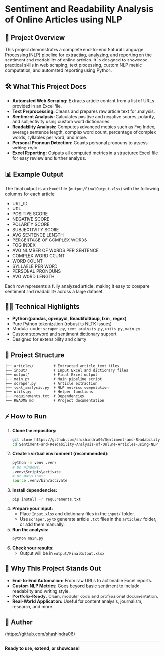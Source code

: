 # Sentiment and Readability Analysis of Online Articles using NLP

## 🚀 Project Overview
This project demonstrates a complete end-to-end Natural Language Processing (NLP) pipeline for extracting, analyzing, and reporting on the sentiment and readability of online articles. It is designed to showcase practical skills in web scraping, text processing, custom NLP metric computation, and automated reporting using Python.

## 🛠️ What This Project Does
- **Automated Web Scraping:** Extracts article content from a list of URLs provided in an Excel file.
- **Text Preprocessing:** Cleans and prepares raw article text for analysis.
- **Sentiment Analysis:** Calculates positive and negative scores, polarity, and subjectivity using custom word dictionaries.
- **Readability Analysis:** Computes advanced metrics such as Fog Index, average sentence length, complex word count, percentage of complex words, syllables per word, and more.
- **Personal Pronoun Detection:** Counts personal pronouns to assess writing style.
- **Excel Reporting:** Outputs all computed metrics in a structured Excel file for easy review and further analysis.

## 📊 Example Output
The final output is an Excel file (`output/FinalOutput.xlsx`) with the following columns for each article:
- URL_ID
- URL
- POSITIVE SCORE
- NEGATIVE SCORE
- POLARITY SCORE
- SUBJECTIVITY SCORE
- AVG SENTENCE LENGTH
- PERCENTAGE OF COMPLEX WORDS
- FOG INDEX
- AVG NUMBER OF WORDS PER SENTENCE
- COMPLEX WORD COUNT
- WORD COUNT
- SYLLABLE PER WORD
- PERSONAL PRONOUNS
- AVG WORD LENGTH

Each row represents a fully analyzed article, making it easy to compare sentiment and readability across a large dataset.

## 🧑‍💻 Technical Highlights
- **Python (pandas, openpyxl, BeautifulSoup, lxml, regex)**
- Pure Python tokenization (robust to NLTK issues)
- Modular code: `scraper.py`, `text_analysis.py`, `utils.py`, `main.py`
- Custom stopword and sentiment dictionary support
- Designed for extensibility and clarity

## 📂 Project Structure
```
├── articles/         # Extracted article text files
├── input/            # Input Excel and dictionary files
├── output/           # Final Excel output
├── main.py           # Main pipeline script
├── scraper.py        # Article extraction
├── text_analysis.py  # NLP metrics computation
├── utils.py          # Helper functions
├── requirements.txt  # Dependencies
└── README.md         # Project documentation
```

## ⚡ How to Run
1. **Clone the repository:**
   ```bash
   git clone https://github.com/shashindra06/Sentiment-and-Readability-Analysis-of-Online-Articles-using-NLP.git
   cd Sentiment-and-Readability-Analysis-of-Online-Articles-using-NLP
   ```
2. **Create a virtual environment (recommended):**
   ```bash
   python -m venv .venv
   # On Windows:
   .venv\Scripts\activate
   # On Mac/Linux:
   source .venv/bin/activate
   ```
3. **Install dependencies:**
   ```bash
   pip install -r requirements.txt
   ```
4. **Prepare your input:**
   - Place `Input.xlsx` and dictionary files in the `input/` folder.
   - Use `scraper.py` to generate article `.txt` files in the `articles/` folder, or add them manually.
5. **Run the analysis:**
   ```bash
   python main.py
   ```
6. **Check your results:**
   - Output will be in `output/FinalOutput.xlsx`

## 🌟 Why This Project Stands Out
- **End-to-End Automation:** From raw URLs to actionable Excel reports.
- **Custom NLP Metrics:** Goes beyond basic sentiment to include readability and writing style.
- **Portfolio-Ready:** Clean, modular code and professional documentation.
- **Real-World Application:** Useful for content analysis, journalism, research, and more.

## 👤 Author
(https://github.com/shashindra06)

---

**Ready to use, extend, or showcase!** 